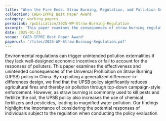 ```yaml
---
title: "When the Fire Ends: Straw Burning, Regulation, and Pollution Substitution"
collection: CAER-IFPRI Best Paper Award
category: working_papers
permalink: /publication/2025-WP-Straw-Burning-Regulation
excerpt: 'This paper examines the consequences of straw burning regulation in China. We find that the regulation reduces burning activities and air pollution. However, farmers responds to the policy by increasing fertilizer and pesticide usage, leading to unintended water pollution.'
date: 2025-01-31
venue: 'CAER-IFPRI Best Paper Award'
paperurl: '/files/2025-WP-Straw-Burning-Regulation.pdf'
---
```


Environmental regulations can trigger unintended pollution externalities if they lack well-designed economic incentives or fail to account for the responses of polluters. This paper examines the effectiveness and unintended consequences of the Universal Prohibition on Straw Burning (UPSB) policy in China. By exploiting a generalized difference-in-differences design, we find that the UPSB policy significantly reduces agricultural fires and thereby air pollution through top-down campaign-style enforcement. However, as straw burning is commonly used to kill pests and fertilize the soil, the UPSB policy also increases the use of chemical fertilizers and pesticides, leading to magnified water pollution. Our findings highlight the importance of considering the potential responses of individuals subject to the regulation when conducting the policy evaluation.
